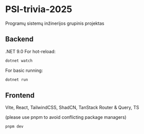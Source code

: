 # PSI-trivia-2025

Programų sistemų inžinerijos grupinis projektas

## Backend

.NET 9.0
For hot-reload:

```bash
dotnet watch
```

For basic running:

```bash
dotnet run
```


## Frontend

Vite, React, TailwindCSS, ShadCN, TanStack Router & Query, TS

(please use pnpm to avoid conflicting package managers)

```bash
pnpm dev
```
